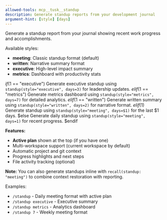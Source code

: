 ```yaml
---
allowed-tools: mcp__tusk__standup
description: Generate standup reports from your development journal
argument-hint: [style] [days]
---
```


Generate a standup report from your journal showing recent work progress and accomplishments.

Available styles:
- **meeting**: Classic standup format (default)
- **written**: Narrative summary format
- **executive**: High-level impact summary
- **metrics**: Dashboard with productivity stats

$if($1 == "executive")
Generate executive standup using `standup(style="executive", days=3)` for leadership updates.
$elif($1 == "metrics")
Generate metrics dashboard using `standup(style="metrics", days=7)` for detailed analytics.
$elif($1 == "written")
Generate written summary using `standup(style="written", days=2)` for narrative format.
$elif($1)
Generate standup using `standup(style="meeting", days=$1)` for the last $1 days.
$else
Generate daily standup using `standup(style="meeting", days=1)` for recent progress.
$endif

**Features:**
- **Active plan** shown at the top (if you have one)
- Multi-workspace support (current workspace by default)
- Automatic project and git context
- Progress highlights and next steps
- File activity tracking (optional)

**Note:** You can also generate standups inline with `recall(standup: "meeting")` to combine context restoration with reporting.

Examples:
- `/standup` - Daily meeting format with active plan
- `/standup executive` - Executive summary
- `/standup metrics` - Analytics dashboard
- `/standup 7` - Weekly meeting format
